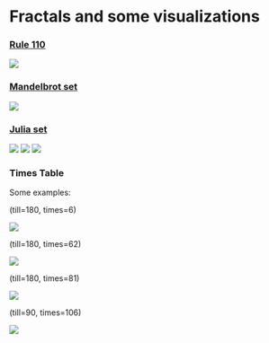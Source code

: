 # Fractals and some visualizations

### [Rule 110](./rule110/)
![](./rule110/rule110_viz.gif)

### [Mandelbrot set](./mandelbrot/)

![](./mandelbrot/mandelbrot_1.png)

### [Julia set](./julia_sets/)

![](./julia_sets/julia_1.png)
![](./julia_sets/julia_2.png)
![](./julia_sets/julia_3.png)

### Times Table

Some examples:

(till=180, times=6)

![](./times_table/180_6.png)

(till=180, times=62)

![](./times_table/180_62.png)

(till=180, times=81)

![](./times_table/180_81.png)

(till=90, times=106)

![](./times_table/90_106.png)